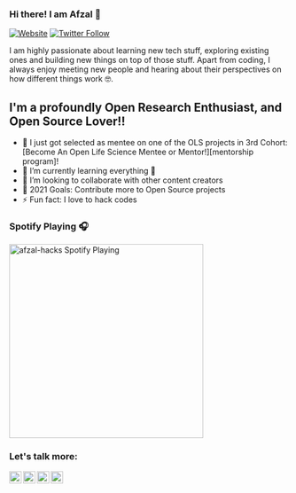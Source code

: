 ### Hi there! I am Afzal 👋

[![Website](https://img.shields.io/website?label=afzal-space.co&style=for-the-badge&url=https%3A%2F%2Fafzal-space.co)](https://afzal-space.co)
[![Twitter Follow](https://img.shields.io/twitter/follow/AfzalShams1?color=1DA1F2&logo=twitter&style=for-the-badge)](https://twitter.com/intent/follow?original_referer=https%3A%2F%2Fgithub.com%2FAfzalShams1&screen_name=AfzalShams1)

I am highly passionate about learning new tech stuff, exploring existing ones and building new things on top of those stuff. Apart from coding, I always enjoy meeting new people and hearing about their perspectives on how different things work 🤓.


## I'm a profoundly Open Research Enthusiast, and Open Source Lover!!

- 🔭 I just got selected as mentee on one of the OLS projects in 3rd Cohort: [Become An Open Life Science Mentee or Mentor!][mentorship program]!
- 🌱 I’m currently learning everything 🤣
- 👯 I’m looking to collaborate with other content creators
- 🥅 2021 Goals: Contribute more to Open Source projects
- ⚡ Fun fact: I love to hack codes

### Spotify Playing 🎧

[<img src="https://now-playing-codestackr.vercel.app/api/spotify-playing" alt="afzal-hacks Spotify Playing" width="350" />](https://open.spotify.com/user/swyqyimdc12jajde4vpwd2x1b)

### Let's talk more:  

<a href="https://twitter.com/AfzalShams1">
  <img align="left" alt="afzal's Twitter" width="22px" src="https://cdn.jsdelivr.net/npm/simple-icons@v3/icons/twitter.svg" />
</a>
<a href="https://www.linkedin.com/in/">
  <img align="left" alt="afzal's Linkdein" width="22px" src="https://cdn.jsdelivr.net/npm/simple-icons@v3/icons/linkedin.svg" />
</a>
<a href="https://github.com/afzal442">
  <img align="left" alt="Afzal's Github" width="22px" src="https://cdn.jsdelivr.net/npm/simple-icons@v3/icons/github.svg" />
</a>
<a href="https://gitter.im/afzal442">
  <img align="left" alt="afzal's Facebook" width="22px" src="https://cdn.jsdelivr.net/npm/simple-icons@v3/icons/gitter.svg" />
</a>


<br />

